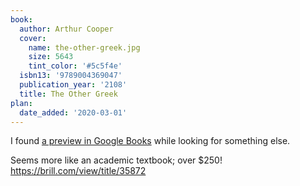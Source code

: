 ```yaml
---
book:
  author: Arthur Cooper
  cover:
    name: the-other-greek.jpg
    size: 5643
    tint_color: '#5c5f4e'
  isbn13: '9789004369047'
  publication_year: '2108'
  title: The Other Greek
plan:
  date_added: '2020-03-01'
---
```


I found [a preview in Google Books](https://books.google.co.uk/books?ved=2ahUKEwis3_a0pvnnAhXQi1wKHbHTBxAQ6AEwA3oECAoQAQ&lpg=PA61&sig=ACfU3U2M8bIm15Y0naKchPZyRgKEE27yxQ&source=bl&hl=en&id=GdJ7DwAAQBAJ&pg=PA61&sa=X&ots=C6R1S16sPY&dq=%E7%8E%89%20etymology#v=onepage&q=%E7%8E%89%20etymology&f=false) while looking for something else.

Seems more like an academic textbook; over $250! <https://brill.com/view/title/35872>